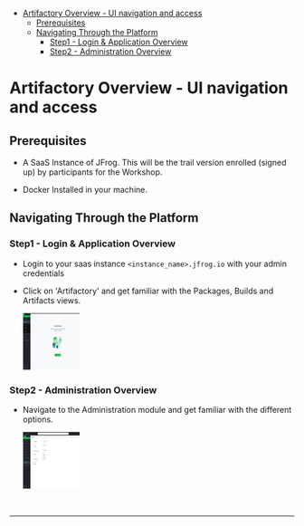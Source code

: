 - [Artifactory Overview - UI navigation and access](#artifactory-overview---ui-navigation-and-access)
  - [Prerequisites](#prerequisites)
  - [Navigating Through the Platform](#navigating-through-the-platform)
    - [Step1 - Login \& Application Overview](#step1---login--application-overview)
    - [Step2 - Administration Overview](#step2---administration-overview)

# Artifactory Overview - UI navigation and access

## Prerequisites

- A SaaS Instance of JFrog. This will be the trail version enrolled (signed up) by participants for the Workshop.

- Docker Installed in your machine.

## Navigating Through the Platform

### Step1 - Login & Application Overview

- Login to your saas instance `<instance_name>.jfrog.io` with your admin credentials

- Click on 'Artifactory' and get familiar with the Packages, Builds and Artifacts views.

  <img src="/01-artifactory-essentials/images/application.png" alt="Application tab" style="height: 100px; width:100px;"/>

### Step2 - Administration Overview

- Navigate to the Administration module and get familiar with the different options.

  <img src="/01-artifactory-essentials/images/admin.png" alt="Admin tab" style="height: 100px; width:100px;"/>

<br/>
<hr>
<br/>

